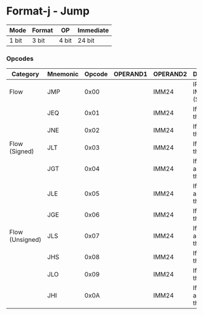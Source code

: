 # Format-j - Jump

| Mode  | Format | OP     | Immediate |
|-------|--------|--------|-----------|
| 1 bit | 3 bit  | 4 bit  | 24 bit    |

### Opcodes

| Category          | Mnemonic | Opcode | OPERAND1 | OPERAND2 | Description                                                     |
|-------------------|----------|--------|----------|----------|-----------------------------------------------------------------|
| Flow              | JMP      | 0x00   |          | IMM24    | IP += IMM24 (Signed)                                            |
|                   | JEQ      | 0x01   |          | IMM24    | If flag  EQ then JMP                                            |
|                   | JNE      | 0x02   |          | IMM24    | If flag !EQ then JMP                                            |
| Flow (Signed)     | JLT      | 0x03   |          | IMM24    | If flag  LT then JMP                                            |
|                   | JGT      | 0x04   |          | IMM24    | If flag !LT and !EQ then JMP                                    |
|                   | JLE      | 0x05   |          | IMM24    | If flag  LT and  EQ then JMP                                    |
|                   | JGE      | 0x06   |          | IMM24    | If flag  LT then JMP                                            |
| Flow (Unsigned)   | JLS      | 0x07   |          | IMM24    | If flag  LO and  EQ then JMP                                    |
|                   | JHS      | 0x08   |          | IMM24    | If flag !LO then JMP                                            |
|                   | JLO      | 0x09   |          | IMM24    | If flag  LO then JMP                                            |
|                   | JHI      | 0x0A   |          | IMM24    | If flag !LO and !EQ then JMP                                    |
